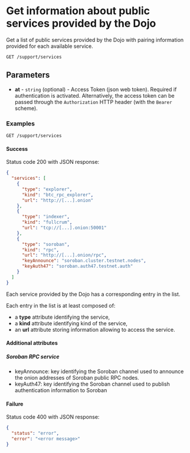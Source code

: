 # Get information about public services provided by the Dojo

Get a list of public services provided by the Dojo with pairing information provided for each available service.


```http request
GET /support/services
```

## Parameters
* **at** - `string` (optional) - Access Token (json web token). Required if authentication is activated. Alternatively, the access token can be passed through the `Authorization` HTTP header (with the `Bearer` scheme).


### Examples

```http request
GET /support/services
```

#### Success
Status code 200 with JSON response:
```json
{
  "services": [
    {
      "type": "explorer",
      "kind": "btc_rpc_explorer",
      "url": "http://[...].onion"
    },
    {
      "type": "indexer",
      "kind": "fullcrum",
      "url": "tcp://[...].onion:50001"
    },
    {
      "type": "soroban",
      "kind": "rpc",
      "url": "http://[...].onion/rpc",
      "keyAnnounce": "soroban.cluster.testnet.nodes",
      "keyAuth47": "soroban.auth47.testnet.auth"
    }
  ]
}
```

Each service provided by the Dojo has a corresponding entry in the list.

Each entry in the list is at least composed of:
* a **type** attribute identifying the service,
* a **kind** attribute identifying kind of the service,
* an **url** attribute storing information allowing to access the service.


#### Additional attributes

##### Soroban RPC service
* keyAnnounce: key identifying the Soroban channel used to announce the onion addresses of Soroban public RPC nodes.
* keyAuth47: key identifying the Soroban channel used to publish authentication information to Soroban


#### Failure
Status code 400 with JSON response:
```json
{
  "status": "error",
  "error": "<error message>"
}
```